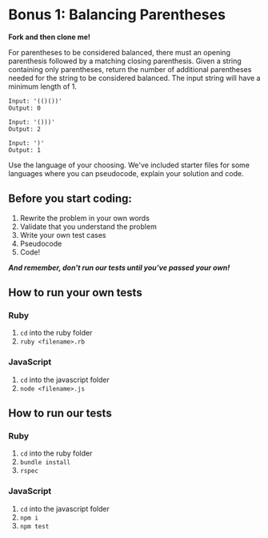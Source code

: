# Bonus 1: Balancing Parentheses

**Fork and then clone me!**

For parentheses to be considered balanced, there must an opening parenthesis followed by a matching closing parenthesis. Given a string containing only parentheses, return the number of additional parentheses needed for the string to be considered balanced. The input string will have a minimum length of 1.

```
Input: '(()())'
Output: 0

Input: '()))'
Output: 2

Input: ')'
Output: 1
```

Use the language of your choosing. We've included starter files for some languages where you can pseudocode, explain your solution and code.

## Before you start coding:

1. Rewrite the problem in your own words
2. Validate that you understand the problem
3. Write your own test cases
4. Pseudocode
5. Code!

**_And remember, don't run our tests until you've passed your own!_**

## How to run your own tests

### Ruby

1. `cd` into the ruby folder
2. `ruby <filename>.rb`

### JavaScript

1. `cd` into the javascript folder
2. `node <filename>.js`

## How to run our tests

### Ruby

1. `cd` into the ruby folder
2. `bundle install`
3. `rspec`

### JavaScript

1. `cd` into the javascript folder
2. `npm i`
3. `npm test`
